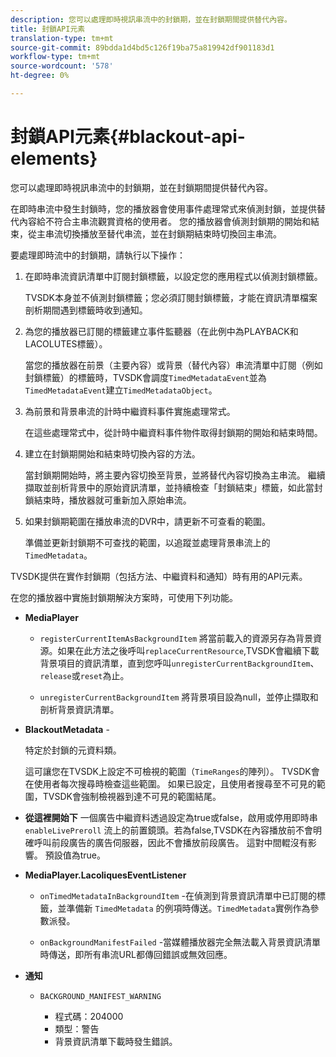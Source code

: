 ```yaml
---
description: 您可以處理即時視訊串流中的封鎖期，並在封鎖期間提供替代內容。
title: 封鎖API元素
translation-type: tm+mt
source-git-commit: 89bdda1d4bd5c126f19ba75a819942df901183d1
workflow-type: tm+mt
source-wordcount: '578'
ht-degree: 0%

---
```



# 封鎖API元素{#blackout-api-elements}

您可以處理即時視訊串流中的封鎖期，並在封鎖期間提供替代內容。

在即時串流中發生封鎖時，您的播放器會使用事件處理常式來偵測封鎖，並提供替代內容給不符合主串流觀賞資格的使用者。 您的播放器會偵測封鎖期的開始和結束，從主串流切換播放至替代串流，並在封鎖期結束時切換回主串流。

要處理即時流中的封鎖期，請執行以下操作：

1. 在即時串流資訊清單中訂閱封鎖標籤，以設定您的應用程式以偵測封鎖標籤。

   TVSDK本身並不偵測封鎖標籤；您必須訂閱封鎖標籤，才能在資訊清單檔案剖析期間遇到標籤時收到通知。
1. 為您的播放器已訂閱的標籤建立事件監聽器（在此例中為PLAYBACK和LACOLUTES標籤）。

   當您的播放器在前景（主要內容）或背景（替代內容）串流清單中訂閱（例如封鎖標籤）的標籤時，TVSDK會調度`TimedMetadataEvent`並為`TimedMetadataEvent`建立`TimedMetadataObject`。

1. 為前景和背景串流的計時中繼資料事件實施處理常式。

   在這些處理常式中，從計時中繼資料事件物件取得封鎖期的開始和結束時間。
1. 建立在封鎖期開始和結束時切換內容的方法。

   當封鎖期開始時，將主要內容切換至背景，並將替代內容切換為主串流。 繼續擷取並剖析背景中的原始資訊清單，並持續檢查「封鎖結束」標籤，如此當封鎖結束時，播放器就可重新加入原始串流。
1. 如果封鎖期範圍在播放串流的DVR中，請更新不可查看的範圍。

   準備並更新封鎖期不可查找的範圍，以追蹤並處理背景串流上的`TimedMetadata`。

TVSDK提供在實作封鎖期（包括方法、中繼資料和通知）時有用的API元素。

在您的播放器中實施封鎖期解決方案時，可使用下列功能。

* **MediaPlayer**

   * `registerCurrentItemAsBackgroundItem` 將當前載入的資源另存為背景資源。如果在此方法之後呼叫`replaceCurrentResource`,TVSDK會繼續下載背景項目的資訊清單，直到您呼叫`unregisterCurrentBackgroundItem`、`release`或`reset`為止。

   * `unregisterCurrentBackgroundItem` 將背景項目設為null，並停止擷取和剖析背景資訊清單。

* **BlackoutMetadata** -

   特定於封鎖的元資料類。

   這可讓您在TVSDK上設定不可檢視的範圍（`TimeRanges`的陣列）。 TVSDK會在使用者每次搜尋時檢查這些範圍。 如果已設定，且使用者搜尋至不可見的範圍，TVSDK會強制檢視器到達不可見的範圍結尾。

* **從這裡開始下** 一個廣告中繼資料透過設定為true或false，啟用或停用即時串 `enableLivePreroll` 流上的前置鏡頭。若為false,TVSDK在內容播放前不會明確呼叫前段廣告的廣告伺服器，因此不會播放前段廣告。 這對中間輥沒有影響。 預設值為true。

* **MediaPlayer.LacoliquesEventListener**

   * `onTimedMetadataInBackgroundItem` -在偵測到背景資訊清單中已訂閱的標籤，並準備新 `TimedMetadata` 的例項時傳送。`TimedMetadata`實例作為參數派發。

   * `onBackgroundManifestFailed` -當媒體播放器完全無法載入背景資訊清單時傳送，即所有串流URL都傳回錯誤或無效回應。

* **通知**

   * `BACKGROUND_MANIFEST_WARNING`

      * 程式碼：204000
      * 類型：警告
      * 背景資訊清單下載時發生錯誤。